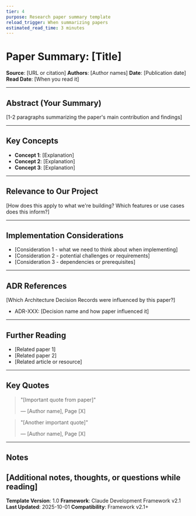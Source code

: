 ```yaml
---
tier: 4
purpose: Research paper summary template
reload_trigger: When summarizing papers
estimated_read_time: 3 minutes
---
```


# Paper Summary: [Title]

**Source**: [URL or citation]
**Authors**: [Author names]
**Date**: [Publication date]
**Read Date**: [When you read it]

---

## Abstract (Your Summary)

[1-2 paragraphs summarizing the paper's main contribution and findings]

---

## Key Concepts

- **Concept 1**: [Explanation]
- **Concept 2**: [Explanation]
- **Concept 3**: [Explanation]

---

## Relevance to Our Project

[How does this apply to what we're building? Which features or use cases does this inform?]

---

## Implementation Considerations

- [Consideration 1 - what we need to think about when implementing]
- [Consideration 2 - potential challenges or requirements]
- [Consideration 3 - dependencies or prerequisites]

---

## ADR References

[Which Architecture Decision Records were influenced by this paper?]

- ADR-XXX: [Decision name and how paper influenced it]

---

## Further Reading

- [Related paper 1]
- [Related paper 2]
- [Related article or resource]

---

## Key Quotes

> "[Important quote from paper]"
>
> — [Author name], Page [X]

> "[Another important quote]"
>
> — [Author name], Page [X]

---

## Notes

[Additional notes, thoughts, or questions while reading]
---

**Template Version**: 1.0
**Framework**: Claude Development Framework v2.1
**Last Updated**: 2025-10-01
**Compatibility**: Framework v2.1+
